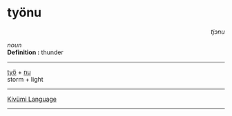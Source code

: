 
# työnu

<div align="right"><i>tjɔnu</i></div>

*noun*  
**Definition :** thunder  

---

[työ](työ.md) + [nu](nu.md)  
storm + light  

---

[Kivümi Language](../README.md)

---

